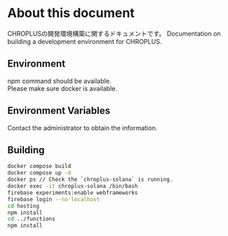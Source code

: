 # About this document

CHROPLUSの開発環境構築に関するドキュメントです。
Documentation on building a development environment for CHROPLUS.

## Environment

npm command should be available.  
Please make sure docker is available.

## Environment Variables

Contact the administrator to obtain the information.

## Building

```bash
docker compose build
docker compose up -d
docker ps // Check the `chroplus-solana` is running.
docker exec -it chroplus-solana /bin/bash
firebase experiments:enable webframeworks
firebase login --no-localhost
cd hosting
npm install
cd ../functions
npm install
```  

